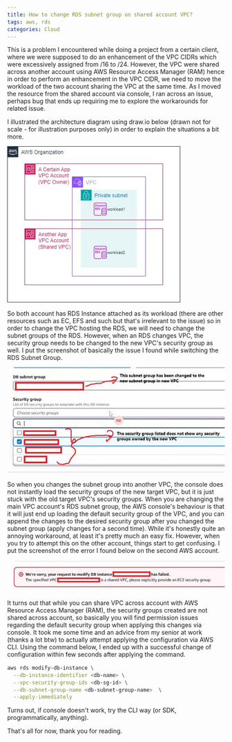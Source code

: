 ```yaml
---
title: How to change RDS subnet group on shared account VPC?
tags: aws, rds
categories: Cloud
---
```

This is a problem I encountered while doing a project from a certain client, where we were supposed to do an enhancement of the VPC CIDRs which were excessively assigned from /16 to /24. However, the VPC were shared across another account using AWS Resource Access Manager (RAM) hence in order to perform an enhancement in the VPC CIDR, we need to move the workload of the two account sharing the VPC at the same time. As I moved the resource from the shared account via console, I ran across an issue, perhaps bug that ends up requiring me to explore the workarounds for related issue.

I illustrated the architecture diagram using draw.io below (drawn not for scale - for illustration purposes only) in order to explain the situations a bit more.

![Illustration of the cloud architecture](/assets/img/posts/2025-01-05-image1.jpg)

So both account has RDS Instance attached as its workload (there are other resources such as EC, EFS and such but that's irrelevant to the issue) so in order to change the VPC hosting the RDS, we will need to change the subnet groups of the RDS. However, when an RDS changes VPC, the security group needs to be changed to the new VPC's security group as well. I put the screenshot of basically the issue I found while switching the RDS Subnet Group.

![Screenshot + Explaination of the issue](/assets/img/posts/2025-01-05-image2.jpg)

So when you changes the subnet group into another VPC, the console does not instantly load the security groups of the new target VPC, but it is just stuck with the old target VPC's security groups. When you are changing the main VPC account's RDS subnet group, the AWS console's behaviour is that it will just end up loading the default security group of the VPC, and you can append the changes to the desired security group after you changed the subnet group (apply changes for a second time). While it's honestly quite an annoying workaround, at least it's pretty much an easy fix. However, when you try to attempt this on the other account, things start to get confusing. I put the screenshot of the error I found below on the second AWS account.

![The main issue](/assets/img/posts/2025-01-05-image3.jpg)

It turns out that while you can share VPC across account with AWS Resource Access Manager (RAM), the security groups created are not shared across account, so basically you will find permission issues regarding the default security group when applying this changes via console. It took me some time and an advice from my senior at work (thanks a lot btw) to actually attempt applying the configuration via AWS CLI. Using the command below, I ended up with a successful change of configuration within few seconds after applying the command.

```bash
aws rds modify-db-instance \
  --db-instance-identifier <db-name> \
  --vpc-security-group-ids <db-sg-id> \
  --db-subnet-group-name <db-subnet-group-name>  \
  --apply-immediately 
```

Turns out, if console doesn't work, try the CLI way (or SDK, programmatically, anything).

That's all for now, thank you for reading.